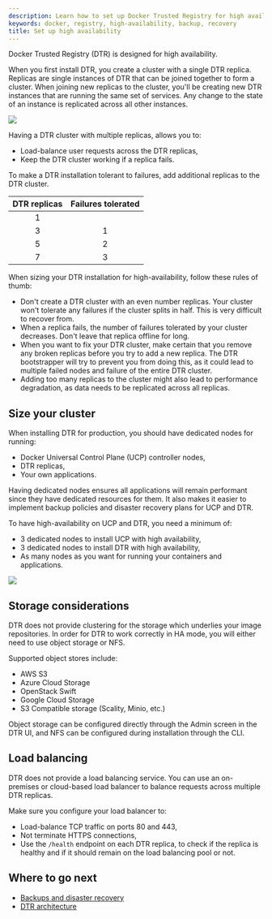 ```yaml
---
description: Learn how to set up Docker Trusted Registry for high availability.
keywords: docker, registry, high-availability, backup, recovery
title: Set up high availability
---
```

Docker Trusted Registry (DTR) is designed for high availability.

When you first install DTR, you create a cluster with a single DTR replica. Replicas are single instances of DTR that can be joined together to form a cluster. When joining new replicas to the cluster, you'll be creating new DTR instances that are running the same set of services. Any change to the state of an instance is replicated across all other instances.

![](../images/high-availability-1.png)

Having a DTR cluster with multiple replicas, allows you to:

* Load-balance user requests across the DTR replicas,
* Keep the DTR cluster working if a replica fails.

To make a DTR installation tolerant to failures, add additional replicas to the DTR cluster.

| DTR replicas | Failures tolerated |
|:------------:|:------------------:|
|      1       |                    |
|      3       |         1          |
|      5       |         2          |
|      7       |         3          |

When sizing your DTR installation for high-availability, follow these rules of thumb:

* Don't create a DTR cluster with an even number replicas. Your cluster won't tolerate any failures if the cluster splits in half. This is very difficult to recover from.
* When a replica fails, the number of failures tolerated by your cluster decreases. Don't leave that replica offline for long.
* When you want to fix your DTR cluster, make certain that you remove any broken replicas before you try to add a new replica. The DTR bootstrapper will try to prevent you from doing this, as it could lead to multiple failed nodes and failure of the entire DTR cluster.
* Adding too many replicas to the cluster might also lead to performance degradation, as data needs to be replicated across all replicas.

## Size your cluster

When installing DTR for production, you should have dedicated nodes for running:

* Docker Universal Control Plane (UCP) controller nodes,
* DTR replicas,
* Your own applications.

Having dedicated nodes ensures all applications will remain performant since they have dedicated resources for them. It also makes it easier to implement backup policies and disaster recovery plans for UCP and DTR.

To have high-availability on UCP and DTR, you need a minimum of:

* 3 dedicated nodes to install UCP with high availability,
* 3 dedicated nodes to install DTR with high availability,
* As many nodes as you want for running your containers and applications.

![](../images/high-availability-2.png)

## Storage considerations

DTR does not provide clustering for the storage which underlies your image repositories. In order for DTR to work correctly in HA mode, you will either need to use object storage or NFS.

Supported object stores include:

* AWS S3
* Azure Cloud Storage
* OpenStack Swift
* Google Cloud Storage
* S3 Compatible storage (Scality, Minio, etc.)

Object storage can be configured directly through the Admin screen in the DTR UI, and NFS can be configured during installation through the CLI.

## Load balancing

DTR does not provide a load balancing service. You can use an on-premises or cloud-based load balancer to balance requests across multiple DTR replicas.

Make sure you configure your load balancer to:

* Load-balance TCP traffic on ports 80 and 443,
* Not terminate HTTPS connections,
* Use the `/health` endpoint on each DTR replica, to check if the replica is healthy and if it should remain on the load balancing pool or not.

## Where to go next

* [Backups and disaster recovery](backups-and-disaster-recovery.md)
* [DTR architecture](../architecture.md)